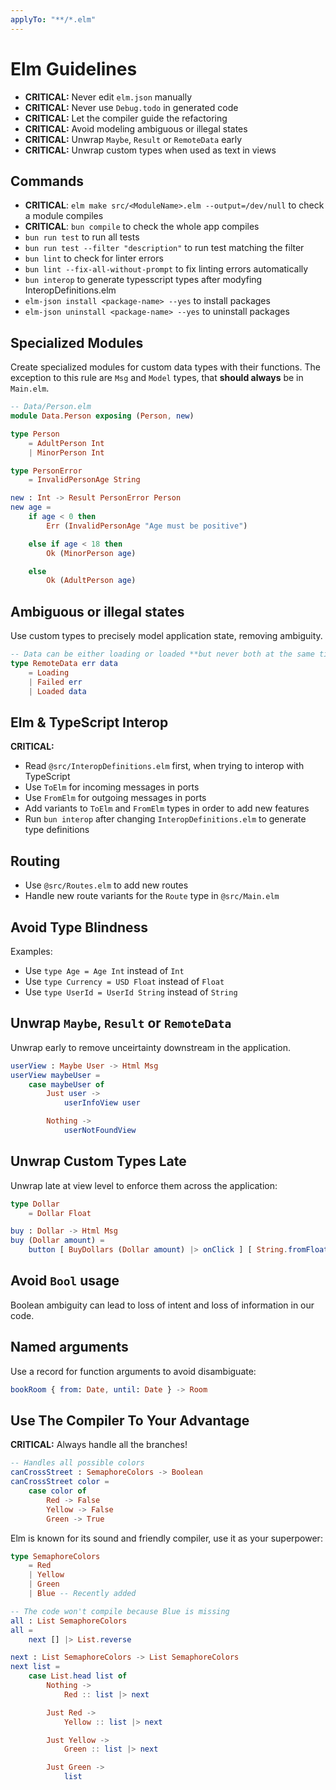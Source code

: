 ```yaml
---
applyTo: "**/*.elm"
---
```


# Elm Guidelines

- **CRITICAL:** Never edit `elm.json` manually
- **CRITICAL:** Never use `Debug.todo` in generated code
- **CRITICAL:** Let the compiler guide the refactoring
- **CRITICAL:** Avoid modeling ambiguous or illegal states
- **CRITICAL:** Unwrap `Maybe`, `Result` or `RemoteData` early
- **CRITICAL:** Unwrap custom types when used as text in views

## Commands

- **CRITICAL**: `elm make src/<ModuleName>.elm --output=/dev/null` to check a module compiles
- **CRITICAL**: `bun compile` to check the whole app compiles
- `bun run test` to run all tests
- `bun run test --filter "description"` to run test matching the filter
- `bun lint` to check for linter errors
- `bun lint --fix-all-without-prompt` to fix linting errors automatically
- `bun interop` to generate typesscript types after modyfing InteropDefinitions.elm
- `elm-json install <package-name> --yes` to install packages
- `elm-json uninstall <package-name> --yes` to uninstall packages

## Specialized Modules

Create specialized modules for custom data types with their functions.
The exception to this rule are `Msg` and `Model` types, that **should always** be in `Main.elm`.

```elm
-- Data/Person.elm
module Data.Person exposing (Person, new)

type Person
    = AdultPerson Int
    | MinorPerson Int

type PersonError
    = InvalidPersonAge String

new : Int -> Result PersonError Person
new age =
    if age < 0 then
        Err (InvalidPersonAge "Age must be positive")

    else if age < 18 then
        Ok (MinorPerson age)

    else
        Ok (AdultPerson age)

```

## Ambiguous or illegal states

Use custom types to precisely model application state, removing ambiguity.

```elm
-- Data can be either loading or loaded **but never both at the same time!**
type RemoteData err data
    = Loading
    | Failed err
    | Loaded data
```

## Elm & TypeScript Interop

**CRITICAL:**

- Read `@src/InteropDefinitions.elm` first, when trying to interop with TypeScript
- Use `ToElm` for incoming messages in ports
- Use `FromElm` for outgoing messages in ports
- Add variants to `ToElm` and `FromElm` types in order to add new features
- Run `bun interop` after changing `InteropDefinitions.elm` to generate type definitions

## Routing

- Use `@src/Routes.elm` to add new routes
- Handle new route variants for the `Route` type in `@src/Main.elm`

## Avoid Type Blindness

Examples:

- Use `type Age = Age Int` instead of `Int`
- Use `type Currency = USD Float` instead of `Float`
- Use `type UserId = UserId String` instead of `String`

## Unwrap `Maybe`, `Result` or `RemoteData`

Unwrap early to remove unceirtainty downstream in the application.

```elm
userView : Maybe User -> Html Msg
userView maybeUser =
    case maybeUser of
        Just user ->
            userInfoView user

        Nothing ->
            userNotFoundView
```

## Unwrap Custom Types Late

Unwrap late at view level to enforce them across the application:

```elm
type Dollar
    = Dollar Float

buy : Dollar -> Html Msg
buy (Dollar amount) =
    button [ BuyDollars (Dollar amount) |> onClick ] [ String.fromFloat amount |> text ]
```

## Avoid `Bool` usage

Boolean ambiguity can lead to loss of intent and loss of information in our code.

## Named arguments

Use a record for function arguments to avoid disambiguate:

```elm
bookRoom { from: Date, until: Date } -> Room
```

## Use The Compiler To Your Advantage

**CRITICAL:** Always handle all the branches!

```elm
-- Handles all possible colors
canCrossStreet : SemaphoreColors -> Boolean
canCrossStreet color =
    case color of
        Red -> False
        Yellow -> False
        Green -> True
```

Elm is known for its sound and friendly compiler, use it as your superpower:

```elm
type SemaphoreColors
    = Red
    | Yellow
    | Green
    | Blue -- Recently added

-- The code won't compile because Blue is missing
all : List SemaphoreColors
all =
    next [] |> List.reverse

next : List SemaphoreColors -> List SemaphoreColors
next list =
    case List.head list of
        Nothing ->
            Red :: list |> next

        Just Red ->
            Yellow :: list |> next

        Just Yellow ->
            Green :: list |> next

        Just Green ->
            list
```
